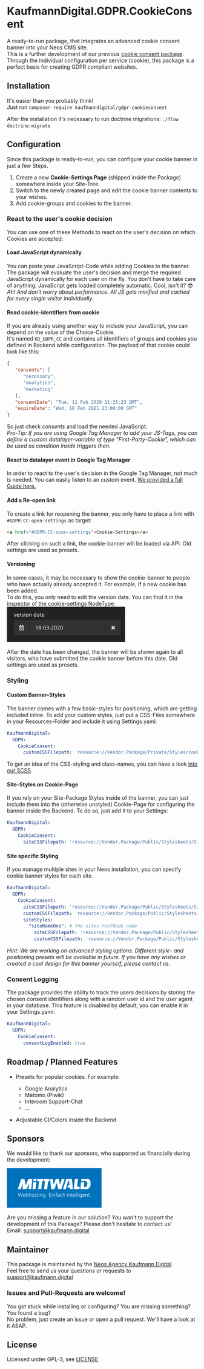 
# KaufmannDigital.GDPR.CookieConsent
A ready-to-run package, that integrates an advanced cookie consent banner into your Neos CMS site.  
This is a further development of our previous [cookie consent package](https://github.com/KaufmannDigital/KaufmannDigital.CookieConsent). Through the individual configuration per service (cookie), this package is a perfect basis for creating GDPR compliant websites.

## Installation
It's easier than you probably think!  
Just run `composer require kaufmanndigital/gdpr-cookieconsent`

After the installation it's necessary to run doctrine migrations: `./flow doctrine:migrate`

## Configuration
Since this package is ready-to-run, you can configure your cookie banner in just a few Steps.

1. Create a new **Cookie-Settings Page** (shipped inside the Package) somewhere inside your Site-Tree.
2. Switch to the newly created page and edit the cookie banner contents to your wishes.
3. Add cookie-groups and cookies to the banner.  

### React to the user's cookie decision
You can use one of these Methods to react on the user's decision on which Cookies are accepted:

#### Load JavaScript dynamically
You can paste your JavaScript-Code while adding Cookies to the banner. The package will evaluate the user's decision and merge the required JavaScript dynamically for each user on the fly.
You don't have to take care of anything. JavaScript gets loaded completely automatic. Cool, isn't it? 😎  
*Ah! And don't worry about performance. All JS gets minified and cached for every single visitor individually.*


#### Read cookie-identifiers from cookie
If you are already using another way to include your JavaScript, you can depend on the value of the Choice-Cookie.  
It's named `KD_GDPR_CC` and contains all identifiers of groups and cookies you defined in Backend while configuration. The payload of that cookie could look like this:
```json
{
   "consents": [
      "necessary",
      "analytics",
      "marketing"
   ],
   "consentDate": "Tue, 11 Feb 2020 11:35:23 GMT",
   "expireDate": "Wed, 10 Feb 2021 23:00:00 GMT"
}
```
So just check *consents* and load the needed JavaScript.  
*Pro-Tip: If you are using Google Tag Manager to add your JS-Tags, you can define a custom datalayer-variable of type "First-Party-Cookie", which can be used as condition inside triggers then.*

#### React to datalayer event in Google Tag Manager
In order to react to the user's decision in the Google Tag Manager, not much is needed. You can easily listen to an custom event. [We provided a full Guide here.](Documentation/GoogleTagManager.md)


#### Add a Re-open link
To create a link for reopening the banner, you only have to place a link with `#GDPR-CC-open-settings` as target:
```html
<a href="#GDPR-CC-open-settings">Cookie-Settings</a>
```
After clicking on such a link, the cookie-banner will be loaded via API. Old settings are used as presets.

#### Versioning
In some cases, it may be necessary to show the cookie-banner to people who have actually already accepted it. For example, if a new cookie has been added.  
To do this, you only need to edit the version date. You can find it in the inspector of the cookie-settings NodeType:   
![version-date setting](Documentation/Images/version-date.png)  

After the date has been changed, the banner will be shown again to all visitors, who have submitted the cookie banner before this date. Old settings are used as presets.


### Styling
#### Custom Banner-Styles
The banner comes with a few basic-styles for positioning, which are getting included inline. To add your custom styles, just put a CSS-Files somewhere in your Resources-Folder and include it using Settings.yaml:   
```yaml
KaufmannDigital:
  GDPR:
    CookieConsent:
      customCSSFilepath: 'resource://Vendor.Package/Private/Styles/cookie-consent.css' #You can also use the public-path, of course
```
To get an idea of the CSS-styling and class-names, you can have a look [into our SCSS](Resources/Private/Styles/Main.scss).  

#### Site-Styles on Cookie-Page
If you rely on your Site-Package Styles inside of the banner, you can just include them into the (otherwise unstyled) Cookie-Page for configuring the banner inside the Backend. To do so, just add it to your Settings:
```yaml
KaufmannDigital:
  GDPR:
    CookieConsent:
      siteCSSFilepath: 'resource://Vendor.Package/Public/Stylesheets/Site.css'
```

#### Site specific Styling
If you manage multiple sites in your Neos installation, you can specify cookie banner styles for each site.
```yaml
KaufmannDigital:
  GDPR:
    CookieConsent:
      siteCSSFilepath: 'resource://Vendor.Package/Public/Stylesheets/Site.css'
      customCSSFilepath: 'resource://Vendor.Package/Public/Stylesheets/CookieBanner.css'
      siteStyles:
        "siteNameOne": # the sites rootNode name
          siteCSSFilepath: 'resource://Vendor.Package/Public/Stylesheets/SiteSpecific.css' # overwrites siteCSSFilepath for this site
          customCSSFilepath: 'resource://Vendor.Package/Public/Stylesheets/SiteCookieBanner.css' # overwrites customCSSFilepath for this site
```
*Hint: We are working on advanced styling options. Different style- and positioning presets will be available in future. If you have any wishes or created a cool design for this banner yourself, please contact us.*

### Consent Logging
The package provides the ability to track the users decisions by storing the chosen consent identifiers along with a random user id and the user agent in your database. This feature is disabled by default, you can enable it in your Settings.yaml:
```yaml
KaufmannDigital:
  GDPR:
    CookieConsent:
      consentLogEnabled: true
```

## Roadmap / Planned Features

* Presets for popular cookies. For example:
  * Google Analytics
  * Matomo (Piwik)
  * Intercom Support-Chat
  * ...

* Adjustable CI/Colors inside the Backend



## Sponsors
We would like to thank our sponsors, who supported us financially during the development:  

[![Mittwald Logo](Documentation/Sponsors/Mittwald/logo-mittwald.png)](https://www.mittwald.de/?utm_source=github&utm_medium=banner&utm_campaign=cookie-consent-manager-package)


Are you missing a feature in our solution? You wan't to support the development of this Package? Please don't hesitate to contact us!  
Email: [support@kaufmann.digital](mailto:support@kaufmann.digital)


## Maintainer

This package is maintained by the [Neos Agency Kaufmann Digital](https://www.kaufmann.digital).  
Feel free to send us your questions or requests to [support@kaufmann.digital](mailto:support@kaufmann.digital)

### Issues and Pull-Requests are welcome!
You got stuck while installing or configuring? You are missing something? You found a bug?  
No problem, just create an issue or open a pull request. We'll have a look at it ASAP.

## License

Licensed under GPL-3, see [LICENSE](LICENSE)
